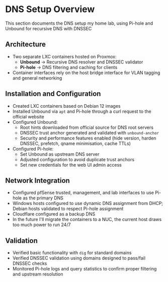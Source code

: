# DNS Setup Overview

This section documents the DNS setup my home lab, using Pi-hole and Unbound for recursive DNS with DNSSEC 

## Architecture
- Two separate LXC containers hosted on Proxmox:
  - **Unbound** → Recursive DNS resolver and DNSSEC validator
  - **Pi-hole** → DNS filtering and caching for clients
- Container interfaces rely on the host bridge interface for VLAN tagging and general networking

## Installation and Configuration
- Created LXC containers based on Debian 12 images
- Installed Unbound via `apt` and Pi-hole through a curl request to the official website
- Configured Unbound:
  - Root hints downloaded from official source for DNS root servers
  - DNSSEC trust anchor generated and validated with `unbound-anchor`
  - Security and performance features enabled (hide version, harden DNSSEC, prefetch, qname minimisation, cache TTLs)
- Configured Pi-hole:
  - Set Unbound as upstream DNS server
  - Adjusted configuration to avoid duplicate trust anchors
  - Set new credentials for the web UI admin access

## Network Integration
- Configured pfSense trusted, management, and lab interfaces to use Pi-hole as the primary DNS
- Windows hosts configured to use dynamic DNS assignment from DHCP; Debian hosts validated to respect Pi-hole assignment
- Cloudflare configured as a backup DNS
- In the future I'll migrate the containers to a NUC, the current host draws too much power to run 24/7

## Validation
- Verified basic functionality with `dig` for standard domains
- Verified DNSSEC validation using domains designed to pass/fail DNSSEC checks
- Monitored Pi-hole logs and query statistics to confirm proper filtering and upstream resolution
